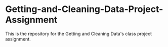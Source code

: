 Getting-and-Cleaning-Data-Project-Assignment
============================================

This is the repository for the Getting and Cleaning Data's class project assignment.
